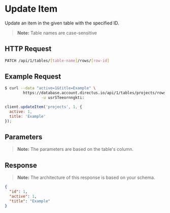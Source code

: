 # Update Item

Update an item in the given table with the specified ID.

> **Note:** Table names are case-sensitive

## HTTP Request

```bash
PATCH /api/1/tables/[table-name]/rows/[row-id]
```

## Example Request

```bash
$ curl --data "active=1&title=Example" \
        https://database.account.directus.io/api/1/tables/projects/rows/1 \
                -u usrSTeeornngkti:
```

```javascript
client.updateItem('projects', 1, {
  active: 1,
  title: 'Example'
});
```

## Parameters

> **Note:** The parameters are based on the table's column.

## Response

> **Note:** The architecture of this response is based on your schema.

```json
{
  "id": 1,
  "active": 1,
  "title": "Example"
}
```
